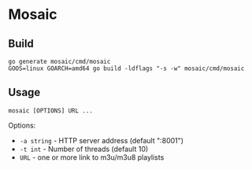 # Mosaic

## Build

```
go generate mosaic/cmd/mosaic
GOOS=linux GOARCH=amd64 go build -ldflags "-s -w" mosaic/cmd/mosaic
```

## Usage

```
mosaic [OPTIONS] URL ...
```

Options:

- `-a string` - HTTP server address (default ":8001")
- `-t int` - Number of threads (default 10)
- `URL` - one or more link to m3u/m3u8 playlists
